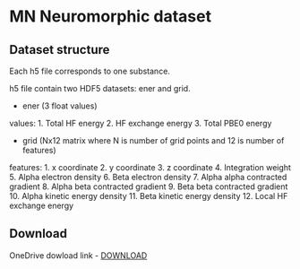 # MN Neuromorphic dataset

## Dataset structure
Each h5 file corresponds to one substance.

h5 file contain two HDF5 datasets: ener and grid.

- ener (3 float values)

values:
    1.  Total HF energy
    2.  HF exchange energy
    3.  Total PBE0 energy

- grid (Nx12 matrix where N is number of grid points and 12 is number of features)

features:
    1. x coordinate
    2. y coordinate
    3. z coordinate
    4. Integration weight
    5. Alpha electron density
    6. Beta electron density
    7. Alpha alpha contracted gradient
    8. Alpha beta contracted gradient
    9. Beta beta contracted gradient
    10. Alpha kinetic energy density
    11. Beta kinetic energy density
    12. Local HF exchange energy

## Download
OneDrive dowload link - [DOWNLOAD](https://1drv.ms/u/s!AgdbSNqMtbhRgcYREkBwLcfoyQ1CNg?e=AIU3T8)
